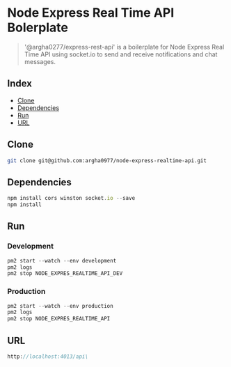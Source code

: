 # Node Express Real Time API Bolerplate

> '@argha0277/express-rest-api' is a boilerplate for Node Express Real Time API using socket.io to send and receive notifications and chat messages.



## Index
* [Clone](#clone)
* [Dependencies](#dependencies)
* [Run](#run)
* [URL](#URL)

## Clone

```bash
git clone git@github.com:argha0977/node-express-realtime-api.git
```

## Dependencies

```js
npm install cors winston socket.io --save
npm install
```

## Run

### Development 

```js
pm2 start --watch --env development
pm2 logs
pm2 stop NODE_EXPRES_REALTIME_API_DEV
```
### Production 

```js
pm2 start --watch --env production
pm2 logs
pm2 stop NODE_EXPRES_REALTIME_API
```

## URL

```js
http://localhost:4013/api\
```